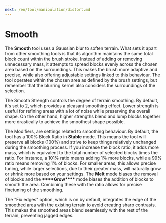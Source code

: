 ```yaml
---
next: /en/tool/manipulation/distort.md
---
```


# Smooth

The **Smooth** tool uses a Gaussian blur to soften terrain. What sets it apart from other smoothing tools is that its algorithm maintains the same total block count within the brush stroke. Instead of adding or removing unnecessary mass, it attempts to spread blocks evenly across the chosen area based on the surroundings. This makes the brush more adaptive and precise, while also offering adjustable settings linked to this behaviour. The tool operates within the chosen area as defined by the brush settings, but remember that the blurring kernel also considers the surroundings of the selection.

The Smooth Strength controls the degree of terrain smoothing. By default, it's set to 2, which provides a pleasant smoothing effect. Lower strength is useful for refining areas with a lot of noise while preserving the overall shape. On the other hand, higher strengths blend and lump blocks together more drastically to achieve the smoothest shape possible.

The Modifiers, are settings related to smoothing behaviour. By default, the tool has a 100% Block Ratio in **Stable** mode. This means the tool will preserve all blocks (100%) and strive to keep things relatively unchanged during the smoothing process. If you increase the block ratio, it adds more mass, which is equivalent to the total number of selected blocks times the ratio. For instance, a 101% ratio means adding 1% more blocks, while a 99% ratio means removing 1% of blocks. For smaller areas, this allows precise tuning, while larger selections, due to their greater mass, will naturally grow or shrink more based on your settings. The **Melt** mode biases the removal of blocks and the **\*\*\*\***Grow**\*\*\*\*** mode biases the addition of blocks to smooth the area. Combining these with the ratio allows for precise finetuning of the smoothing.

The "Fix edges" option, which is on by default, integrates the edge of the smoothed area with the existing terrain to avoid creating sharp contrasts. This makes the smoothed areas blend seamlessly with the rest of the terrain, preventing jagged edges.
